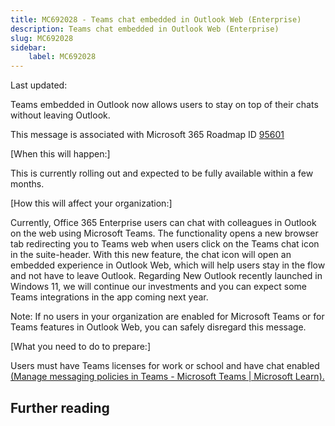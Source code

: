 ```yaml
---
title: MC692028 - Teams chat embedded in Outlook Web (Enterprise)
description: Teams chat embedded in Outlook Web (Enterprise)
slug: MC692028
sidebar:
    label: MC692028
---
```



Last updated: 

<p>Teams embedded in Outlook now allows users to stay on top of their chats without leaving Outlook.</p><p>This message is associated with Microsoft 365 Roadmap ID <a href="https://www.microsoft.com/microsoft-365/roadmap?filters=&amp;searchterms=95601" target="_blank">95601</a></p><p>[When this will happen:]</p><p>This is currently rolling out and expected to be fully available within a few months.</p><p>[How this will affect your organization:]</p><p>Currently, Office 365 Enterprise users can chat with colleagues in Outlook on the web using Microsoft Teams. The functionality opens a new browser tab redirecting you to Teams web when users click on the Teams chat icon in the suite-header. With this new feature, the chat icon will open an embedded experience in Outlook Web, which will help users stay in the flow and not have to leave Outlook. Regarding New Outlook recently launched in Windows 11, we will continue our investments and you can expect some Teams integrations in the app coming next year.</p><p>Note: If no users in your organization are enabled for Microsoft Teams or for Teams features in Outlook Web, you can safely disregard this message.</p><p>[What you need to do to prepare:]</p><p>Users must have Teams licenses for work or school and have chat enabled <a href="https://learn.microsoft.com/microsoftteams/messaging-policies-in-teams" target="_blank">(Manage messaging policies in Teams - Microsoft Teams | Microsoft Learn).</a></p>

## Further reading
